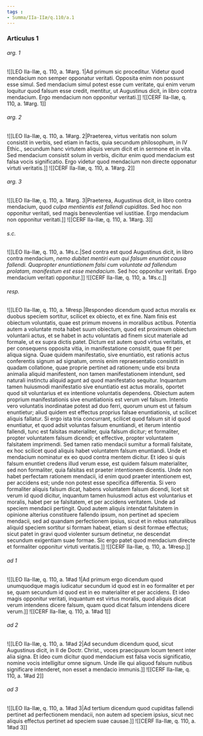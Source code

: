 ```yaml
---
tags : 
- Summa/IIa-IIæ/q.110/a.1
---
```


### Articulus 1

###### arg. 1
![[LEO IIa-IIæ, q. 110, a. 1#arg. 1|Ad primum sic proceditur. Videtur quod mendacium non semper opponatur veritati. Opposita enim non possunt esse simul. Sed mendacium simul potest esse cum veritate, qui enim verum loquitur quod falsum esse credit, mentitur, ut Augustinus dicit, in libro contra mendacium. Ergo mendacium non opponitur veritati.]]
![[CERF IIa-IIæ, q. 110, a. 1#arg. 1]]

###### arg. 2
![[LEO IIa-IIæ, q. 110, a. 1#arg. 2|Praeterea, virtus veritatis non solum consistit in verbis, sed etiam in factis, quia secundum philosophum, in IV Ethic., secundum hanc virtutem aliquis verum dicit et in sermone et in vita. Sed mendacium consistit solum in verbis, dicitur enim quod mendacium est falsa vocis significatio. Ergo videtur quod mendacium non directe opponatur virtuti veritatis.]]
![[CERF IIa-IIæ, q. 110, a. 1#arg. 2]]

###### arg. 3
![[LEO IIa-IIæ, q. 110, a. 1#arg. 3|Praeterea, Augustinus dicit, in libro contra mendacium, quod *culpa mentientis est fallendi cupiditas*. Sed hoc non opponitur veritati, sed magis benevolentiae vel iustitiae. Ergo mendacium non opponitur veritati.]]
![[CERF IIa-IIæ, q. 110, a. 1#arg. 3]]

###### s.c.
![[LEO IIa-IIæ, q. 110, a. 1#s.c.|Sed contra est quod Augustinus dicit, in libro contra mendacium, *nemo dubitet mentiri eum qui falsum enuntiat causa fallendi. Quapropter enuntiationem falsi cum voluntate ad fallendum prolatam, manifestum est esse mendacium*. Sed hoc opponitur veritati. Ergo mendacium veritati opponitur.]]
![[CERF IIa-IIæ, q. 110, a. 1#s.c.]]

###### resp.
![[LEO IIa-IIæ, q. 110, a. 1#resp.|Respondeo dicendum quod actus moralis ex duobus speciem sortitur, scilicet ex obiecto, et ex fine. Nam finis est obiectum voluntatis, quae est primum movens in moralibus actibus. Potentia autem a voluntate mota habet suum obiectum, quod est proximum obiectum voluntarii actus, et se habet in actu voluntatis ad finem sicut materiale ad formale, ut ex supra dictis patet. Dictum est autem quod virtus veritatis, et per consequens opposita vitia, in manifestatione consistit, quae fit per aliqua signa. Quae quidem manifestatio, sive enuntiatio, est rationis actus conferentis signum ad signatum, omnis enim repraesentatio consistit in quadam collatione, quae proprie pertinet ad rationem; unde etsi bruta animalia aliquid manifestent, non tamen manifestationem intendunt, sed naturali instinctu aliquid agunt ad quod manifestatio sequitur. Inquantum tamen huiusmodi manifestatio sive enuntiatio est actus moralis, oportet quod sit voluntarius et ex intentione voluntatis dependens. Obiectum autem proprium manifestationis sive enuntiationis est verum vel falsum. Intentio vero voluntatis inordinatae potest ad duo ferri, quorum unum est ut falsum enuntietur; aliud quidem est effectus proprius falsae enuntiationis, ut scilicet aliquis fallatur. Si ergo ista tria concurrant, scilicet quod falsum sit id quod enuntiatur, et quod adsit voluntas falsum enuntiandi, et iterum intentio fallendi, tunc est falsitas materialiter, quia falsum dicitur; et formaliter, propter voluntatem falsum dicendi; et effective, propter voluntatem falsitatem imprimendi. Sed tamen ratio mendacii sumitur a formali falsitate, ex hoc scilicet quod aliquis habet voluntatem falsum enuntiandi. Unde et mendacium nominatur ex eo quod contra mentem dicitur. Et ideo si quis falsum enuntiet credens illud verum esse, est quidem falsum materialiter, sed non formaliter, quia falsitas est praeter intentionem dicentis. Unde non habet perfectam rationem mendacii, id enim quod praeter intentionem est, per accidens est; unde non potest esse specifica differentia. Si vero formaliter aliquis falsum dicat, habens voluntatem falsum dicendi, licet sit verum id quod dicitur, inquantum tamen huiusmodi actus est voluntarius et moralis, habet per se falsitatem, et per accidens veritatem. Unde ad speciem mendacii pertingit. Quod autem aliquis intendat falsitatem in opinione alterius constituere fallendo ipsum, non pertinet ad speciem mendacii, sed ad quandam perfectionem ipsius, sicut et in rebus naturalibus aliquid speciem sortitur si formam habeat, etiam si desit formae effectus; sicut patet in gravi quod violenter sursum detinetur, ne descendat secundum exigentiam suae formae. Sic ergo patet quod mendacium directe et formaliter opponitur virtuti veritatis.]]
![[CERF IIa-IIæ, q. 110, a. 1#resp.]]

###### ad 1
![[LEO IIa-IIæ, q. 110, a. 1#ad 1|Ad primum ergo dicendum quod unumquodque magis iudicatur secundum id quod est in eo formaliter et per se, quam secundum id quod est in eo materialiter et per accidens. Et ideo magis opponitur veritati, inquantum est virtus moralis, quod aliquis dicat verum intendens dicere falsum, quam quod dicat falsum intendens dicere verum.]]
![[CERF IIa-IIæ, q. 110, a. 1#ad 1]]

###### ad 2
![[LEO IIa-IIæ, q. 110, a. 1#ad 2|Ad secundum dicendum quod, sicut Augustinus dicit, in II de Doctr. Christ., voces praecipuum locum tenent inter alia signa. Et ideo cum dicitur quod mendacium est falsa vocis significatio, nomine vocis intelligitur omne signum. Unde ille qui aliquod falsum nutibus significare intenderet, non esset a mendacio immunis.]]
![[CERF IIa-IIæ, q. 110, a. 1#ad 2]]

###### ad 3
![[LEO IIa-IIæ, q. 110, a. 1#ad 3|Ad tertium dicendum quod cupiditas fallendi pertinet ad perfectionem mendacii, non autem ad speciem ipsius, sicut nec aliquis effectus pertinet ad speciem suae causae.]]
![[CERF IIa-IIæ, q. 110, a. 1#ad 3]]

